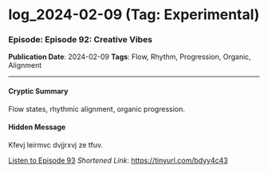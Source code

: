 # log_2024-02-09 (Tag: Experimental)

### Episode: Episode 92: Creative Vibes

**Publication Date**: 2024-02-09
**Tags**: Flow, Rhythm, Progression, Organic, Alignment

---

#### Cryptic Summary
Flow states, rhythmic alignment, organic progression.

#### Hidden Message
Kfevj leirmvc dvjjrxvj ze tfuv.

[Listen to Episode 93](https://tinyurl.com/bdyy4c43)
*Shortened Link*: https://tinyurl.com/bdyy4c43
